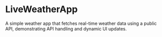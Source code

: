 # LiveWeatherApp
A simple weather app that fetches real-time weather data using a public API, demonstrating API handling and dynamic UI updates.
